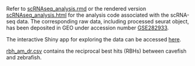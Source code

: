 Refer to [scRNAseq_analysis.rmd](https://github.com/Evenlyeven/cavefish_ovary_scRNAseq/blob/main/scRNAseq_analysis.rmd) or the rendered version [scRNAseq_analysis.html](https://github.com/Evenlyeven/cavefish_ovary_scRNAseq/blob/main/scRNAseq_analysis.html) for the analysis code associated with the scRNA-seq data. The corresponding raw data, including processed seurat object, has been deposited in GEO under accession number [GSE282933](https://www.ncbi.nlm.nih.gov/geo/query/acc.cgi?&acc=GSE282933).

The interactive Shiny app for exploring the data can be accessed [here](https://simrcompbio.shinyapps.io/astmex_ovary_scrnaseq/).

[rbh_am_dr.csv](https://github.com/Evenlyeven/cavefish_ovary_scRNAseq/blob/main/rbh_am_dr.csv) contains the reciprocal best hits (RBHs) between cavefish and zebrafish.
